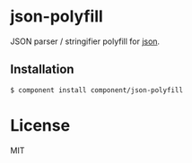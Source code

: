 
# json-polyfill

  JSON parser / stringifier polyfill for [json](https://github.com/component/json).

## Installation

    $ component install component/json-polyfill

# License

  MIT


